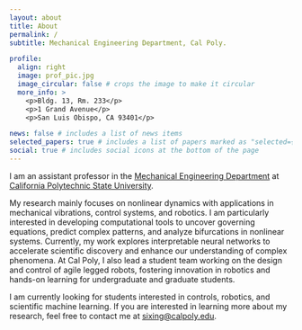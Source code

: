 ```yaml
---
layout: about
title: About
permalink: /
subtitle: Mechanical Engineering Department, Cal Poly.

profile:
  align: right
  image: prof_pic.jpg
  image_circular: false # crops the image to make it circular
  more_info: >
    <p>Bldg. 13, Rm. 233</p>
    <p>1 Grand Avenue</p>
    <p>San Luis Obispo, CA 93401</p>

news: false # includes a list of news items
selected_papers: true # includes a list of papers marked as "selected={true}"
social: true # includes social icons at the bottom of the page
---
```


I am an assistant professor in the [Mechanical Engineering Department](https://me.calpoly.edu) at [California Polytechnic State University](https://www.calpoly.edu).

My research mainly focuses on nonlinear dynamics with applications in mechanical vibrations, control systems, and robotics. I am particularly interested in developing computational tools to uncover governing equations, predict complex patterns, and analyze bifurcations in nonlinear systems. Currently, my work explores interpretable neural networks to accelerate scientific discovery and enhance our understanding of complex phenomena. At Cal Poly, I also lead a student team working on the design and control of agile legged robots, fostering innovation in robotics and hands-on learning for undergraduate and graduate students.

I am currently looking for students interested in controls, robotics, and scientific machine learning. If you are interested in learning more about my research, feel free to contact me at [sixing@calpoly.edu](mailto:sixing@calpoly.edu).

